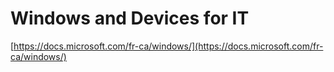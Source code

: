 # Windows and Devices for IT

[https://docs.microsoft.com/fr-ca/windows/](https://docs.microsoft.com/fr-ca/windows/)